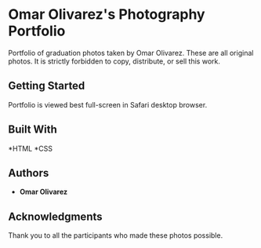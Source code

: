 # Omar Olivarez's Photography Portfolio
Portfolio of graduation photos taken by Omar Olivarez. These are all original photos. It is strictly forbidden to copy, distribute, or sell this work.
## Getting Started
Portfolio is viewed best full-screen in Safari desktop browser.
## Built With
*HTML
*CSS
## Authors
* **Omar Olivarez**
## Acknowledgments
Thank you to all the participants who made these photos possible.
